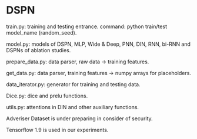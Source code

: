 # DSPN
train.py: training and testing entrance. command: python train/test model_name (random_seed).

model.py: models of DSPN, MLP, Wide & Deep, PNN, DIN, RNN, bi-RNN and DSPNs of ablation studies.

prepare_data.py: data parser, raw data -> training features.

get_data.py: data parser, training features -> numpy arrays for placeholders.

data_iterator.py: generator for training and testing data.

Dice.py: dice and prelu functions.

utils.py: attentions in DIN and other auxiliary functions.

Adveriser Dataset is under preparing in consider of security.

Tensorflow 1.9 is used in our experiments.
